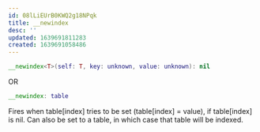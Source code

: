 ```yaml
---
id: 08lLiEUrB0KWQ2g18NPqk
title: __newindex
desc: ''
updated: 1639691811283
created: 1639691058486
---
```

```Lua
__newindex<T>(self: T, key: unknown, value: unknown): nil
```
OR
```Lua
__newindex: table
```
Fires when table[index] tries to be set (table[index] = value), if table[index] is nil. Can also be set to a table, in which case that table will be indexed.